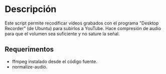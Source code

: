 
# Descripción

Este script permite recodificar vídeos grabados con el programa
"Desktop Recorder" (de Ubuntu) para subirlos a YouTube. Hace compresión
de audio para que el volumen sea suficiente y no sature la señal.

## Requerimentos

- ffmpeg instalado desde el código fuente.
- normalize-audio.


